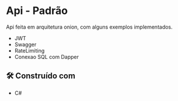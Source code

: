 # Api - Padrão

Api feita em arquitetura onion, com alguns exemplos implementados.
- JWT
- Swagger
- RateLimiting
- Conexao SQL com Dapper

## 🛠️ Construído com
* C#
